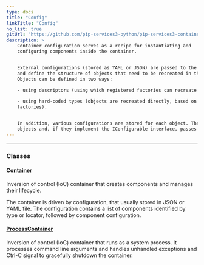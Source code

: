 ```yaml
---
type: docs
title: "Config"
linkTitle: "Config"
no_list: true
gitUrl: "https://github.com/pip-services3-python/pip-services3-container-python"
description: >
    Container configuration serves as a recipe for instantiating and 
    configuring components inside the container.  


    External configurations (stored as YAML or JSON) are passed to the container 
    and define the structure of objects that need to be recreated in the container. 
    Objects can be defined in two ways:

    - using descriptors (using which registered factories can recreate the object) 
    
    - using hard-coded types (objects are recreated directly, based on their type, bypassing 
    factories). 


    In addition, various configurations are stored for each object. The container recreates the 
    objects and, if they implement the IConfigurable interface, passes them their configurations. 
---
```

---

<div class="module-body"> 

### Classes

#### [Container](container)
Inversion of control (IoC) container that creates components and manages their lifecycle.

The container is driven by configuration, that usually stored in JSON or YAML file.
The configuration contains a list of components identified by type or locator, followed
by component configuration.

#### [ProcessContainer](process_container)
Inversion of control (IoC) container that runs as a system process.
It processes command line arguments and handles unhandled exceptions and Ctrl-C signal
to gracefully shutdown the container.

</div>
